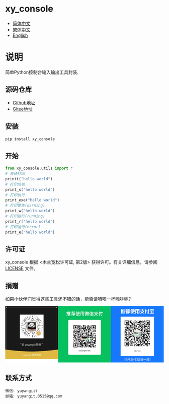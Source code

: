 <!--
 * @Author: yuyangit yuyangit.0515@qq.com
 * @Date: 2024-10-18 19:48:48
 * @LastEditors: yuyangit yuyangit.0515@qq.com
 * @LastEditTime: 2024-10-18 19:56:50
 * @FilePath: /xy_console/readme/README_zh_CN.md
 * @Description: 这是默认设置,请设置`customMade`, 打开koroFileHeader查看配置 进行设置: https://github.com/OBKoro1/koro1FileHeader/wiki/%E9%85%8D%E7%BD%AE
-->
# xy_console

- [简体中文](README_zh_CN.md)
- [繁体中文](README_zh_TW.md)
- [English](README_en.md)

# 说明
简单Python控制台输入输出工具封装.

## 源码仓库

- <a href="https://github.com/xy-base/xy_console.git" target="_blank">Github地址</a>  
- <a href="https://gitee.com/xy-base/xy_console.git" target="_blank">Gitee地址</a>

## 安装

```bash
pip install xy_console
```

## 开始

```python
from xy_console.utils import *
# 普通打印
printt("hello world")
# 打印成功
print_s("hello world")
# 打印执行
print_exe("hello world")
# 打印警告(warning)
print_w("hello world")
# 打印运行(running)
print_r("hello world")
# 打印运行(error)
print_e("hello world")
```

## 许可证
xy_console 根据 <木兰宽松许可证, 第2版> 获得许可。有关详细信息，请参阅 [LICENSE](../LICENSE) 文件。

## 捐赠

如果小伙伴们觉得这些工具还不错的话，能否请咱喝一杯咖啡呢?  

![Pay-Total](./Pay-Total.png)


## 联系方式

```
微信: yuyangiit
邮箱: yuyangit.0515@qq.com
```
